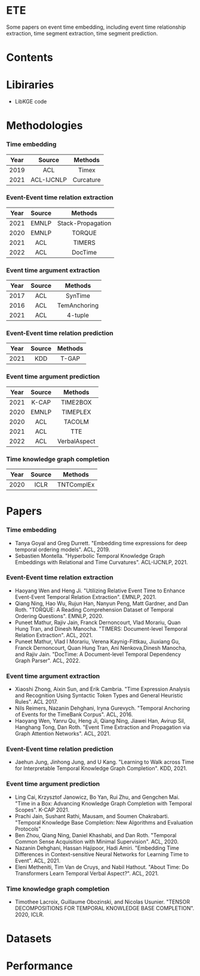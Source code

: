 # ETE
Some papers on event time embedding, including event time relationship extraction, time segment extraction, time segment prediction.
# Contents
# Libiraries
- LibKGE code
# Methodologies
### Time embedding
| Year | Source | Methods |
| :---: | :---: | :---: | 
| 2019 | ACL | Timex |
| 2021 | ACL-IJCNLP | Curcature |
### Event-Event time relation extraction
| Year | Source | Methods |
| :---: | :---: | :---: | 
| 2021 | EMNLP | Stack-Propagation |
| 2020 | EMNLP | TORQUE |
| 2021 | ACL   | TIMERS |
| 2022 | ACL   | DocTime |
### Event time argument extraction
| Year | Source | Methods |
| :---: | :---: | :---: | 
| 2017 | ACL | SynTime |
| 2016 | ACL | TemAnchoring |
| 2021 | ACL | 4-tuple |
### Event-Event time relation prediction
| Year | Source | Methods |
| :---: | :---: | :---: | 
| 2021 | KDD | T-GAP |
### Event time argument prediction
| Year | Source | Methods |
| :---: | :---: | :---: | 
| 2021 | K-CAP | TIME2BOX |
| 2020 | EMNLP | TIMEPLEX |
| 2020 | ACL | TACOLM |
| 2021 | ACL | TTE |
| 2022 | ACL | VerbalAspect |
### Time knowledge graph completion
| Year | Source | Methods |
| :---: | :---: | :---: | 
| 2020 | ICLR | TNTComplEx |
# Papers
### Time embedding
- Tanya Goyal and Greg Durrett. "Embedding time expressions for deep temporal ordering models". ACL, 2019.
- Sebastien Montella. "Hyperbolic Temporal Knowledge Graph Embeddings with Relational and Time Curvatures". ACL-IJCNLP, 2021.
### Event-Event time relation extraction
- Haoyang Wen and Heng Ji. "Utilizing Relative Event Time to Enhance Event-Event Temporal Relation Extraction". EMNLP, 2021.
- Qiang Ning, Hao Wu, Rujun Han, Nanyun Peng, Matt Gardner, and Dan Roth. "TORQUE: A Reading Comprehension Dataset of Temporal Ordering Questions". EMNLP, 2020.
- Puneet Mathur, Rajiv Jain, Franck Dernoncourt, Vlad Morariu, Quan Hung Tran, and Dinesh Manocha. "TIMERS: Document-level Temporal Relation Extraction". ACL, 2021.
- Puneet Mathur, Vlad I Morariu, Verena Kaynig-Fittkau, Jiuxiang Gu, Franck Dernoncourt, Quan Hung Tran, Ani Nenkova,Dinesh Manocha, and Rajiv Jain. "DocTime: A Document-level Temporal Dependency Graph Parser". ACL, 2022.
### Event time argument extraction
- Xiaoshi Zhong, Aixin Sun, and Erik Cambria. "Time Expression Analysis and Recognition Using Syntactic Token Types and General Heuristic Rules". ACL 2017.
- Nils Reimers, Nazanin Dehghani, Iryna Gurevych. "Temporal Anchoring of Events for the TimeBank Corpus". ACL, 2016.
- Haoyang Wen, Yanru Qu, Heng Ji, Qiang Ning, Jiawei Han, Avirup Sil, Hanghang Tong, Dan Roth. "Event Time Extraction and Propagation via Graph Attention Networks". ACL, 2021.
### Event-Event time relation prediction
- Jaehun Jung, Jinhong Jung, and U Kang. "Learning to Walk across Time for Interpretable Temporal Knowledge Graph Completion". KDD, 2021.
### Event time argument prediction
- Ling Cai, Krzysztof Janowicz, Bo Yan, Rui Zhu, and Gengchen Mai. "Time in a Box: Advancing Knowledge Graph Completion with Temporal Scopes". K-CAP 2021.
- Prachi Jain, Sushant Rathi, Mausam, and Soumen Chakrabarti. "Temporal Knowledge Base Completion: New Algorithms and Evaluation Protocols"
- Ben Zhou, Qiang Ning, Daniel Khashabi, and Dan Roth. "Temporal Common Sense Acquisition with Minimal Supervision". ACL, 2020.
- Nazanin Dehghani, Hassan Hajipoor, Hadi Amiri. "Embedding Time Differences in Context-sensitive Neural Networks for Learning Time to Event". ACL, 2021.
- Eleni Metheniti, Tim Van de Cruys, and Nabil Hathout. "About Time: Do Transformers Learn Temporal Verbal Aspect?". ACL, 2021.
### Time knowledge graph completion
- Timothee Lacroix, Guillaume Obozinski, and Nicolas Usunier. "TENSOR DECOMPOSITIONS FOR TEMPORAL KNOWLEDGE BASE COMPLETION". 2020, ICLR.
# Datasets
<!-- | Year | Source | Methods | MR | MRR | Hits@1 | Hits@3 | Hits@10 |
| :---: | :---: | :---: | :---: | :---: | :---: | :---: | :---: |
| 2018 | EMNLP | TA-DistMult | 276 | 0.477 | 0.363 | - | 0.686 | -->
# Performance
